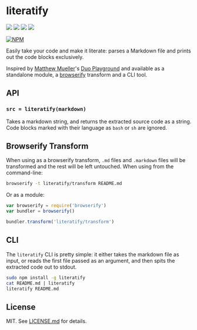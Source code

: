 # literatify
![](http://img.shields.io/badge/stability-experimental-orange.svg?style=flat)
![](http://img.shields.io/npm/v/literatify.svg?style=flat)
![](http://img.shields.io/npm/dm/literatify.svg?style=flat)
![](http://img.shields.io/npm/l/literatify.svg?style=flat)

[![NPM](https://nodei.co/npm/literatify.png)](https://nodei.co/npm/literatify/)

Easily take your code and make it literate: parses a Markdown file and prints
out the code blocks exclusively.

Inspired by [Matthew Mueller](http://github.com/matthewmueller)'s
[Duo Playground](http://playground.lapwinglabs.com/) and available as a
standalone module, a [browserify](http://browserify.org) transform and a
CLI tool.

## API

### `src = literatify(markdown)`

Takes a markdown string, and returns the extracted source code as a string.
Code blocks marked with their language as `bash` or `sh` are ignored.

## Browserify Transform

When using as a browserify transform, `.md` files and `.markdown` files will
be transformed and the rest will be left untouched. When using from the
command-line:

``` bash
browserify -t literatify/transform README.md
```

Or as a module:

``` javascript
var browserify = require('browserify')
var bundler = browserify()

bundler.transform('literatify/transform')
```

## CLI

The `literatify` CLI is pretty simple: it either takes the markdown file as
input, or reads the first file passed as an argument, and then spits the
extracted code out to stdout.

``` bash
sudo npm install -g literatify
cat README.md | literatify
literatify README.md
```

## License

MIT. See [LICENSE.md](http://github.com/hughsk/literatify/blob/master/LICENSE.md) for details.
